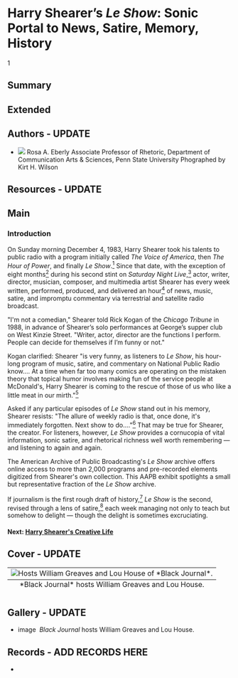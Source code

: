 # Harry Shearer’s *Le Show*: Sonic Portal to News, Satire, Memory, History

1

## Summary 

## Extended

## Authors - UPDATE

- <img class="img-circle pull-left" src="https://s3.amazonaws.com/americanarchive.org/exhibits/eberlyheadshot.jpg"/>
  <a class="name">Rosa A. Eberly</a>
  <a class="title">Associate Professor of Rhetoric, Department of Communication Arts & Sciences, Penn State University</a>
  <a class="credit">Phographed by Kirt H. Wilson</a>


## Resources - UPDATE

## Main

### Introduction

On Sunday morning December 4, 1983, Harry Shearer took his talents to public radio with a program initially called *The Voice of America*, then *The Hour of Power*, and finally *Le Show*.[<sup>1</sup>](/exhibits/le-show/notes#1) Since that date, with the exception of eight months[<sup>2</sup>](/exhibits/le-show/notes#2) during his second stint on *Saturday Night Live*,[<sup>3</sup>](/exhibits/le-show/notes#3) actor, writer, director, musician, composer, and multimedia artist Shearer has every week written, performed, produced, and delivered an hour[<sup>4</sup>](/exhibits/le-show/notes#4) of news, music, satire, and impromptu commentary via terrestrial and satellite radio broadcast.

"I'm not a comedian," Shearer told Rick Kogan of the *Chicago Tribune* in 1988, in advance of Shearer’s solo performances at George’s supper club on West Kinzie Street. "Writer, actor, director are the functions I perform. People can decide for themselves if I’m funny or not." 

Kogan clarified: Shearer "is very funny, as listeners to *Le Show*, his hour-long program of music, satire, and commentary on National Public Radio know…. At a time when far too many comics are operating on the mistaken theory that topical humor involves making fun of the service people at McDonald's, Harry Shearer is coming to the rescue of those of us who like a little meat in our mirth."[<sup>5</sup>](/exhibits/le-show/notes#5)

Asked if any particular episodes of *Le Show* stand out in his memory, Shearer resists: "The allure of weekly radio is that, once done, it's immediately forgotten. Next show to do...."[<sup>6</sup>](/exhibits/le-show/notes#6) That may be true for Shearer, the creator. For listeners, however, *Le Show* provides a cornucopia of vital information, sonic satire, and rhetorical richness well worth remembering — and listening to again and again. 

The American Archive of Public Broadcasting's *Le Show* archive offers online access to more than 2,000 programs and pre-recorded elements digitized from Shearer's own collection. This AAPB exhibit spotlights a small but representative fraction of the *Le Show* archive.

If journalism is the first rough draft of history,[<sup>7</sup>](/exhibits/le-show/notes#7) *Le Show* is the second, revised through a lens of satire,[<sup>8</sup>](/exhibits/le-show/notes#8) each week managing not only to teach but somehow to delight — though the delight is sometimes excruciating.

#### Next: [Harry Shearer's Creative Life](/exhibits/le-show/2-harry-shearer-creative-life)

## Cover - UPDATE
<table class="exhibit-image">
  <caption align="bottom" class="exhibit-caption">*Black Journal* hosts William Greaves and Lou House.</caption>
  <tr><td><img src="https://s3.amazonaws.com/americanarchive.org/exhibits/black_power/b_greaves_and_house_option_2_cropped.png" alt="Hosts William Greaves and Lou House of *Black Journal*."/></td></tr>
</table>

## Gallery - UPDATE

- <a class="type">image</a>
  <img alt="" src="https://s3.amazonaws.com/americanarchive.org/exhibits/black_power/b_greaves_and_house_option_2.png">
  <a class="caption-text">*Black Journal* hosts William Greaves and Lou House.</a>

## Records -  ADD RECORDS HERE

- [](/catalog/cpb-aacip_532-4q7qn60f37)
